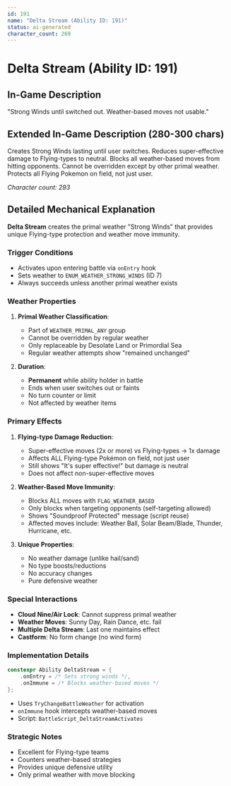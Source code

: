 ```yaml
---
id: 191
name: "Delta Stream (Ability ID: 191)"
status: ai-generated
character_count: 269
---
```


# Delta Stream (Ability ID: 191)

## In-Game Description
"Strong Winds until switched out. Weather-based moves not usable."

## Extended In-Game Description (280-300 chars)
Creates Strong Winds lasting until user switches. Reduces super-effective damage to Flying-types to neutral. Blocks all weather-based moves from hitting opponents. Cannot be overridden except by other primal weather. Protects all Flying Pokemon on field, not just user.

*Character count: 293*

## Detailed Mechanical Explanation
**Delta Stream** creates the primal weather "Strong Winds" that provides unique Flying-type protection and weather move immunity.

### Trigger Conditions
- Activates upon entering battle via `onEntry` hook
- Sets weather to `ENUM_WEATHER_STRONG_WINDS` (ID 7)
- Always succeeds unless another primal weather exists

### Weather Properties
1. **Primal Weather Classification**:
   - Part of `WEATHER_PRIMAL_ANY` group
   - Cannot be overridden by regular weather
   - Only replaceable by Desolate Land or Primordial Sea
   - Regular weather attempts show "remained unchanged"

2. **Duration**:
   - **Permanent** while ability holder in battle
   - Ends when user switches out or faints
   - No turn counter or limit
   - Not affected by weather items

### Primary Effects
1. **Flying-type Damage Reduction**:
   - Super-effective moves (2x or more) vs Flying-types → 1x damage
   - Affects ALL Flying-type Pokémon on field, not just user
   - Still shows "It's super effective!" but damage is neutral
   - Does not affect non-super-effective moves

2. **Weather-Based Move Immunity**:
   - Blocks ALL moves with `FLAG_WEATHER_BASED`
   - Only blocks when targeting opponents (self-targeting allowed)
   - Shows "Soundproof Protected" message (script reuse)
   - Affected moves include: Weather Ball, Solar Beam/Blade, Thunder, Hurricane, etc.

3. **Unique Properties**:
   - No weather damage (unlike hail/sand)
   - No type boosts/reductions
   - No accuracy changes
   - Pure defensive weather

### Special Interactions
- **Cloud Nine/Air Lock**: Cannot suppress primal weather
- **Weather Moves**: Sunny Day, Rain Dance, etc. fail
- **Multiple Delta Stream**: Last one maintains effect
- **Castform**: No form change (no wind form)

### Implementation Details
```cpp
constexpr Ability DeltaStream = {
    .onEntry = /* Sets strong winds */,
    .onImmune = /* Blocks weather-based moves */
};
```

- Uses `TryChangeBattleWeather` for activation
- `onImmune` hook intercepts weather-based moves
- Script: `BattleScript_DeltaStreamActivates`

### Strategic Notes
- Excellent for Flying-type teams
- Counters weather-based strategies
- Provides unique defensive utility
- Only primal weather with move blocking
